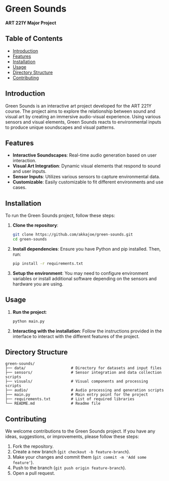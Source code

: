 # Green Sounds

**ART 221Y Major Project**

## Table of Contents

- [Introduction](#introduction)
- [Features](#features)
- [Installation](#installation)
- [Usage](#usage)
- [Directory Structure](#directory-structure)
- [Contributing](#contributing)

## Introduction

Green Sounds is an interactive art project developed for the ART 221Y course. The project aims to explore the relationship between sound and visual art by creating an immersive audio-visual experience. Using various sensors and visual elements, Green Sounds reacts to environmental inputs to produce unique soundscapes and visual patterns.

## Features

- **Interactive Soundscapes**: Real-time audio generation based on user interaction.
- **Visual Art Integration**: Dynamic visual elements that respond to sound and user inputs.
- **Sensor Inputs**: Utilizes various sensors to capture environmental data.
- **Customizable**: Easily customizable to fit different environments and use cases.

## Installation

To run the Green Sounds project, follow these steps:

1. **Clone the repository**:
   ```sh
   git clone https://github.com/akkajoe/green-sounds.git
   cd green-sounds
   ```

2. **Install dependencies**:
   Ensure you have Python and pip installed. Then, run:
   ```sh
   pip install -r requirements.txt
   ```

3. **Setup the environment**:
   You may need to configure environment variables or install additional software depending on the sensors and hardware you are using.

## Usage

1. **Run the project**:
   ```sh
   python main.py
   ```

2. **Interacting with the installation**:
   Follow the instructions provided in the interface to interact with the different features of the project.

## Directory Structure

```
green-sounds/
├── data/                    # Directory for datasets and input files
├── sensors/                 # Sensor integration and data collection scripts
├── visuals/                 # Visual components and processing scripts
├── audio/                   # Audio processing and generation scripts
├── main.py                  # Main entry point for the project
├── requirements.txt         # List of required libraries
└── README.md                # Readme file
```

## Contributing

We welcome contributions to the Green Sounds project. If you have any ideas, suggestions, or improvements, please follow these steps:

1. Fork the repository.
2. Create a new branch (`git checkout -b feature-branch`).
3. Make your changes and commit them (`git commit -m 'Add some feature'`).
4. Push to the branch (`git push origin feature-branch`).
5. Open a pull request.
